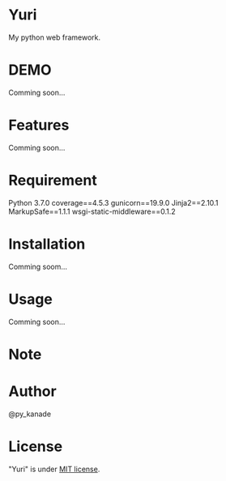 # Yuri

My python web framework.

# DEMO

Comming soon...

# Features

Comming soon...

# Requirement

Python 3.7.0
coverage==4.5.3
gunicorn==19.9.0
Jinja2==2.10.1
MarkupSafe==1.1.1
wsgi-static-middleware==0.1.2

# Installation

Comming soom...

# Usage

Comming soon...

# Note



# Author

@py_kanade


# License

"Yuri" is under [MIT license](https://en.wikipedia.org/wiki/MIT_License).
